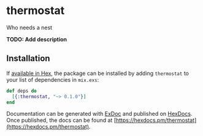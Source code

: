 # thermostat

Who needs a nest

**TODO: Add description**

## Installation

If [available in Hex](https://hex.pm/docs/publish), the package can be installed
by adding `thermostat` to your list of dependencies in `mix.exs`:

```elixir
def deps do
  [{:thermostat, "~> 0.1.0"}]
end
```

Documentation can be generated with [ExDoc](https://github.com/elixir-lang/ex_doc)
and published on [HexDocs](https://hexdocs.pm). Once published, the docs can
be found at [https://hexdocs.pm/thermostat](https://hexdocs.pm/thermostat).

